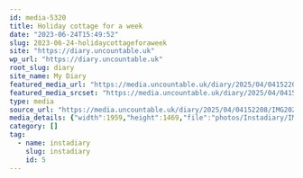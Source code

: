 ```yaml
---
id: media-5320
title: Holiday cottage for a week
date: "2023-06-24T15:49:52"
slug: 2023-06-24-holidaycottageforaweek
site: "https://diary.uncountable.uk"
wp_url: "https://diary.uncountable.uk"
root_slug: diary
site_name: My Diary
featured_media_url: "https://media.uncountable.uk/diary/2025/04/04152208/IMG20230624164952.webp"
featured_media_srcset: "https://media.uncountable.uk/diary/2025/04/04152208/IMG20230624164952-300x225.webp 300w, https://media.uncountable.uk/diary/2025/04/04152208/IMG20230624164952-1024x768.webp 1024w, https://media.uncountable.uk/diary/2025/04/04152208/IMG20230624164952-150x150.webp 150w, https://media.uncountable.uk/diary/2025/04/04152208/IMG20230624164952-640x480.webp 640w, https://media.uncountable.uk/diary/2025/04/04152208/IMG20230624164952.webp 1959w"
type: media
source_url: "https://media.uncountable.uk/diary/2025/04/04152208/IMG20230624164952.webp"
media_details: {"width":1959,"height":1469,"file":"photos/Instadiary/IMG20230624164952.webp","filesize":195502,"sizes":{"medium":{"file":"IMG20230624164952-300x225.webp","width":300,"height":225,"filesize":21290,"mime_type":"image/webp","source_url":"https://media.uncountable.uk/diary/2025/04/04152208/IMG20230624164952-300x225.webp"},"large":{"file":"IMG20230624164952-1024x768.webp","width":1024,"height":768,"filesize":190476,"mime_type":"image/webp","source_url":"https://media.uncountable.uk/diary/2025/04/04152208/IMG20230624164952-1024x768.webp"},"thumbnail":{"file":"IMG20230624164952-150x150.webp","width":150,"height":150,"filesize":7622,"mime_type":"image/webp","source_url":"https://media.uncountable.uk/diary/2025/04/04152208/IMG20230624164952-150x150.webp"},"mobwidth":{"file":"IMG20230624164952-640x480.webp","width":640,"height":480,"filesize":88100,"mime_type":"image/webp","source_url":"https://media.uncountable.uk/diary/2025/04/04152208/IMG20230624164952-640x480.webp"},"full":{"file":"IMG20230624164952.webp","width":1959,"height":1469,"mime_type":"image/webp","source_url":"https://media.uncountable.uk/diary/2025/04/04152208/IMG20230624164952.webp"}},"image_meta":{"aperture":"0","credit":"","camera":"","caption":"","created_timestamp":"0","copyright":"","focal_length":"0","iso":"0","shutter_speed":"0","title":"","orientation":"0","keywords":[]}}
category: []
tag:
  - name: instadiary
    slug: instadiary
    id: 5
---
```


